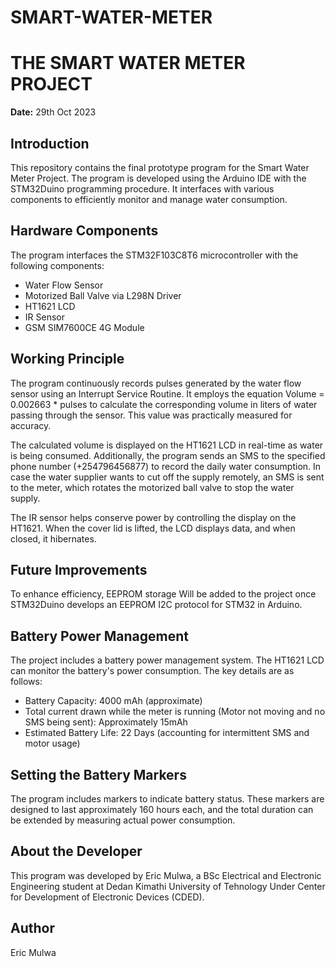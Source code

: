 # SMART-WATER-METER

# THE SMART WATER METER PROJECT

**Date:** 29th Oct 2023

## Introduction

This repository contains the final prototype program for the Smart Water Meter Project. The program is developed using the Arduino IDE with the STM32Duino programming procedure. 
It interfaces with various components to efficiently monitor and manage water consumption.

## Hardware Components

The program interfaces the STM32F103C8T6 microcontroller with the following components:

- Water Flow Sensor
- Motorized Ball Valve via L298N Driver
- HT1621 LCD
- IR Sensor
- GSM SIM7600CE 4G Module

## Working Principle

The program continuously records pulses generated by the water flow sensor using an Interrupt Service Routine. 
It employs the equation Volume = 0.002663 * pulses to calculate the corresponding volume in liters of water passing through the sensor. 
This value was practically measured for accuracy.

The calculated volume is displayed on the HT1621 LCD in real-time as water is being consumed. 
Additionally, the program sends an SMS to the specified phone number (+254796456877) to record the daily water consumption. 
In case the water supplier wants to cut off the supply remotely, an SMS is sent to the meter, which rotates the motorized ball valve to stop the water supply.

The IR sensor helps conserve power by controlling the display on the HT1621. When the cover lid is lifted, the LCD displays data, and when closed, it hibernates.

## Future Improvements

To enhance efficiency, EEPROM storage Will be added to the project once STM32Duino develops an EEPROM I2C protocol for STM32 in Arduino.

## Battery Power Management

The project includes a battery power management system. The HT1621 LCD can monitor the battery's power consumption. The key details are as follows:

- Battery Capacity: 4000 mAh (approximate)
- Total current drawn while the meter is running (Motor not moving and no SMS being sent): Approximately 15mAh
- Estimated Battery Life: 22 Days (accounting for intermittent SMS and motor usage)

## Setting the Battery Markers

The program includes markers to indicate battery status. 
These markers are designed to last approximately 160 hours each, and the total duration can be extended by measuring actual power consumption.

## About the Developer

This program was developed by Eric Mulwa, a BSc Electrical and Electronic Engineering student at Dedan Kimathi University of Tehnology 
Under Center for Development of Electronic Devices (CDED). 

## Author
Eric Mulwa

